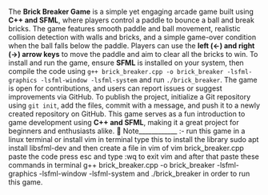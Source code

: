 The **Brick Breaker Game** is a simple yet engaging arcade game built using **C++ and SFML**, where players control a paddle to bounce a ball and break bricks. The game features smooth paddle and ball movement, realistic collision detection with walls and bricks, and a simple game-over condition when the ball falls below the paddle. Players can use the **left (←) and right (→) arrow keys** to move the paddle and aim to clear all the bricks to win. To install and run the game, ensure **SFML** is installed on your system, then compile the code using `g++ brick_breaker.cpp -o brick_breaker -lsfml-graphics -lsfml-window -lsfml-system` and run `./brick_breaker`. The game is open for contributions, and users can report issues or suggest improvements via GitHub. To publish the project, initialize a Git repository using `git init`, add the files, commit with a message, and push it to a newly created repository on GitHub. This game serves as a fun introduction to game development using **C++ and SFML**, making it a great project for beginners and enthusiasts alike. 🚀
    Note____________ :- run this game in a linux terminal or install vim in terminal type this to install the library sudo apt install libsfml-dev and then create a file in vim of vim brick_breaker.cpp paste the code press esc and type :wq to exit vim and after that paste these commands in terminal g++ brick_breaker.cpp -o brick_breaker -lsfml-graphics -lsfml-window -lsfml-system and ./brick_breaker in order to run this game.
